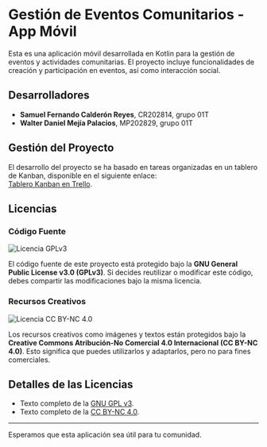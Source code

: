 # Gestión de Eventos Comunitarios - App Móvil

Esta es una aplicación móvil desarrollada en Kotlin para la gestión de eventos y actividades comunitarias. El proyecto incluye funcionalidades de creación y participación en eventos, así como interacción social.

## Desarrolladores

- **Samuel Fernando Calderón Reyes**, CR202814, grupo 01T
- **Walter Daniel Mejía Palacios**, MP202829, grupo 01T

## Gestión del Proyecto

El desarrollo del proyecto se ha basado en tareas organizadas en un tablero de Kanban, disponible en el siguiente enlace:  
[Tablero Kanban en Trello](https://trello.com/invite/b/673e89dbb18f468242185c4d/ATTI0faf3b356b9116781d24f189e2fa27e40A571758/dsm-catedra-2).

## Licencias

### Código Fuente
![Licencia GPLv3](https://img.shields.io/badge/License-GPL%20v3-blue.svg)

El código fuente de este proyecto está protegido bajo la **GNU General Public License v3.0 (GPLv3)**. Si decides reutilizar o modificar este código, debes compartir las modificaciones bajo la misma licencia.

### Recursos Creativos
![Licencia CC BY-NC 4.0](https://licensebuttons.net/l/by-nc/4.0/88x31.png)

Los recursos creativos como imágenes y textos están protegidos bajo la **Creative Commons Atribución-No Comercial 4.0 Internacional (CC BY-NC 4.0)**. Esto significa que puedes utilizarlos y adaptarlos, pero no para fines comerciales.

## Detalles de las Licencias
- Texto completo de la [GNU GPL v3](https://www.gnu.org/licenses/gpl-3.0.html).
- Texto completo de la [CC BY-NC 4.0](https://creativecommons.org/licenses/by-nc/4.0/).

---

Esperamos que esta aplicación sea útil para tu comunidad.
